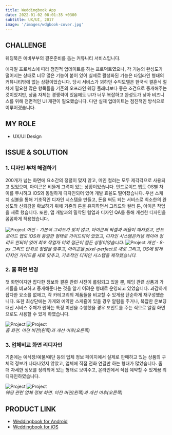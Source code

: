 ```yaml
---
title: Weddingbook App
date: 2022-01-02 08:01:35 +0300
subtitle: UX/UI, 2017
image: '/images/wdgbook-cover.jpg'
---
```


## CHALLENGE

웨딩북은 예비부부의 결혼준비를 돕는 커뮤니티 서비스입니다.

애자일 프로세스에 따라 점진적 업데이트를 하는 프로덕트였으나, 각 기능의 완성도가 떨어지는 상태로 너무 많은 기능이 붙어 있어 실제로 활성화된 기능은 타임라인 형태의 커뮤니티밖에 없는 상황이었습니다. 당시 서비스가 꾀하던 수익모델은 한국식 결혼식 절차에 필요한 많은 항목들을 기존의 오프라인 웨딩 플래너보다 좋은 조건으로 중개해주는 것이었지만, 상품 자체는 경쟁력이 있음에도 UI가 너무 복잡하고 완성도가 낮아 비즈니스를 위해 전면적인 UI 개편이 필요했습니다. 다만 실제 업데이트는 점진적인 방식으로 이루어졌습니다.

## MY ROLE

* UX/UI Design

## ISSUE & SOLUTION

### 1. 디자인 부채 해결하기

200개가 넘는 화면에 요소간의 정렬이 맞지 않고, 메인 컬러는 모두 제각각으로 사용되고 있었으며, 아이콘은 비뚤게 그려져 있는 상황이었습니다. 안드로이드 앱도 OS별 차이를 무시하고 iOS와 동일하게 디자인되어 있어 개발 효율도 떨어졌습니다. 우선 스케치 심볼을 통해 기초적인 디자인 시스템을 만들고, 돈을 써도 되는 서비스로 최소한의 완성도와 신뢰감을 확보하기 위해 기존의 톤을 유지하면서 그리드와 컬러 톤, 아이콘 작업을 새로 했습니다. 또한, 앱 개발과의 밀착된 협업과 디자인 QA를 통해 개선한 디자인을 꼼꼼하게 적용했습니다.

<img src="/images/howtomarry_before.png" loading="lazy" alt="Project">
<em>이전 - 기본적 그리드가 맞지 않고, 아이콘의 픽셀과 비율이 깨져있고, 안드로이드 앱도 iOS와 동일한 형태로 가이드되어 있었고, 디자인 시스템은커녕 레이어 정리도 안되어 있어 최초 작업자 이외 접근이 힘든 상황이었습니다.</em>

<img src="/images/howtomarry_after.png" loading="lazy" alt="Project">
<em>개선 - 8-px 그리드 단위로 정렬을 맞추고, 아이콘을 pixel-perfect로 새로 그리고, OS에 맞게 디자인 가이드를 새로 맞추고, 기초적인 디자인 시스템을 제작했습니다.</em>

### 2. 홈 화면 변경

첫 화면이지만 잡다한 정보와 결혼 관련 사진이 롤링되고 있을 뿐, 웨딩 관련 상품과 가게들을 비교하고 중개해준다는 것을 알기 어려운 형태로 운영되고 있었습니다. 과감하게 잡다한 요소를 없애고, 각 카테고리의 제품들을 비교할 수 있게끔 단순하게 재구성했습니다. 또한 최상단에는 가게와 예약한 스케쥴이 있을 경우 알림을 주거나, 복잡한 온보딩 대신 서비스 주체가 원하는 특정 미션을 수행했을 경우 포인트를 주는 식으로 알림 화면으로도 사용할 수 있게 하였습니다.

<div class="gallery-box">
  <div class="gallery">
    <img src="/images/wdgbook-home-before.png" loading="lazy" alt="Project">
    <img src="/images/wdgbook-home-after.png" loading="lazy" alt="Project">
  </div>
  <em>홈 화면. 이전 버전(왼쪽)과 개선 이후(오른쪽)</em>
</div>


### 3. 업체비교 화면 리디자인


기존에는 예식장/예물/예단 등의 업체 정보 페이지에서 실제로 판매하고 있는 상품의 구체적 정보가 나타나있지 않았고, 업체에 직접 전화 연결만 하는 형태가 많았습니다. 좀 더 자세한 정보를 정리되어 있는 형태로 보여주고, 온라인에서 직접 예약할 수 있게끔 리디자인하였습니다.

<div class="gallery-box">
  <div class="gallery">
    <img src="/images/wdgbook-info-before.png" loading="lazy" alt="Project">
    <img src="/images/wdgbook-info-after.png" loading="lazy" alt="Project">
  </div>
  <em>웨딩 관련 업체 정보 화면. 이전 버전(왼쪽)과 개선 이후(오른쪽)</em>
</div>

## PRODUCT LINK

* <a href="https://play.google.com/store/apps/details?id=com.how2marry.weddingbell&hl=ko&gl=US">Weddingbook for Android</a>
* <a href="https://itunes.apple.com/kr/app/id1294957719">Weddingbook for iOS</a>
